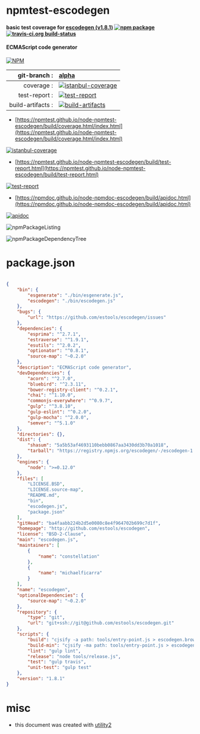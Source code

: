 # npmtest-escodegen

#### basic test coverage for  [escodegen (v1.8.1)](http://github.com/estools/escodegen)  [![npm package](https://img.shields.io/npm/v/npmtest-escodegen.svg?style=flat-square)](https://www.npmjs.org/package/npmtest-escodegen) [![travis-ci.org build-status](https://api.travis-ci.org/npmtest/node-npmtest-escodegen.svg)](https://travis-ci.org/npmtest/node-npmtest-escodegen)

#### ECMAScript code generator

[![NPM](https://nodei.co/npm/escodegen.png?downloads=true&downloadRank=true&stars=true)](https://www.npmjs.com/package/escodegen)

| git-branch : | [alpha](https://github.com/npmtest/node-npmtest-escodegen/tree/alpha)|
|--:|:--|
| coverage : | [![istanbul-coverage](https://npmtest.github.io/node-npmtest-escodegen/build/coverage.badge.svg)](https://npmtest.github.io/node-npmtest-escodegen/build/coverage.html/index.html)|
| test-report : | [![test-report](https://npmtest.github.io/node-npmtest-escodegen/build/test-report.badge.svg)](https://npmtest.github.io/node-npmtest-escodegen/build/test-report.html)|
| build-artifacts : | [![build-artifacts](https://npmtest.github.io/node-npmtest-escodegen/glyphicons_144_folder_open.png)](https://github.com/npmtest/node-npmtest-escodegen/tree/gh-pages/build)|

- [https://npmtest.github.io/node-npmtest-escodegen/build/coverage.html/index.html](https://npmtest.github.io/node-npmtest-escodegen/build/coverage.html/index.html)

[![istanbul-coverage](https://npmtest.github.io/node-npmtest-escodegen/build/screenCapture.buildCi.browser.%252Ftmp%252Fbuild%252Fcoverage.lib.html.png)](https://npmtest.github.io/node-npmtest-escodegen/build/coverage.html/index.html)

- [https://npmtest.github.io/node-npmtest-escodegen/build/test-report.html](https://npmtest.github.io/node-npmtest-escodegen/build/test-report.html)

[![test-report](https://npmtest.github.io/node-npmtest-escodegen/build/screenCapture.buildCi.browser.%252Ftmp%252Fbuild%252Ftest-report.html.png)](https://npmtest.github.io/node-npmtest-escodegen/build/test-report.html)

- [https://npmdoc.github.io/node-npmdoc-escodegen/build/apidoc.html](https://npmdoc.github.io/node-npmdoc-escodegen/build/apidoc.html)

[![apidoc](https://npmdoc.github.io/node-npmdoc-escodegen/build/screenCapture.buildCi.browser.%252Ftmp%252Fbuild%252Fapidoc.html.png)](https://npmdoc.github.io/node-npmdoc-escodegen/build/apidoc.html)

![npmPackageListing](https://npmtest.github.io/node-npmtest-escodegen/build/screenCapture.npmPackageListing.svg)

![npmPackageDependencyTree](https://npmtest.github.io/node-npmtest-escodegen/build/screenCapture.npmPackageDependencyTree.svg)



# package.json

```json

{
    "bin": {
        "esgenerate": "./bin/esgenerate.js",
        "escodegen": "./bin/escodegen.js"
    },
    "bugs": {
        "url": "https://github.com/estools/escodegen/issues"
    },
    "dependencies": {
        "esprima": "^2.7.1",
        "estraverse": "^1.9.1",
        "esutils": "^2.0.2",
        "optionator": "^0.8.1",
        "source-map": "~0.2.0"
    },
    "description": "ECMAScript code generator",
    "devDependencies": {
        "acorn": "^2.7.0",
        "bluebird": "^2.3.11",
        "bower-registry-client": "^0.2.1",
        "chai": "^1.10.0",
        "commonjs-everywhere": "^0.9.7",
        "gulp": "^3.8.10",
        "gulp-eslint": "^0.2.0",
        "gulp-mocha": "^2.0.0",
        "semver": "^5.1.0"
    },
    "directories": {},
    "dist": {
        "shasum": "5a5b53af4693110bebb0867aa3430dd3b70a1018",
        "tarball": "https://registry.npmjs.org/escodegen/-/escodegen-1.8.1.tgz"
    },
    "engines": {
        "node": ">=0.12.0"
    },
    "files": [
        "LICENSE.BSD",
        "LICENSE.source-map",
        "README.md",
        "bin",
        "escodegen.js",
        "package.json"
    ],
    "gitHead": "ba4faabb224b2d5e0080c8e4f964702b699c7d1f",
    "homepage": "http://github.com/estools/escodegen",
    "license": "BSD-2-Clause",
    "main": "escodegen.js",
    "maintainers": [
        {
            "name": "constellation"
        },
        {
            "name": "michaelficarra"
        }
    ],
    "name": "escodegen",
    "optionalDependencies": {
        "source-map": "~0.2.0"
    },
    "repository": {
        "type": "git",
        "url": "git+ssh://git@github.com/estools/escodegen.git"
    },
    "scripts": {
        "build": "cjsify -a path: tools/entry-point.js > escodegen.browser.js",
        "build-min": "cjsify -ma path: tools/entry-point.js > escodegen.browser.min.js",
        "lint": "gulp lint",
        "release": "node tools/release.js",
        "test": "gulp travis",
        "unit-test": "gulp test"
    },
    "version": "1.8.1"
}
```



# misc
- this document was created with [utility2](https://github.com/kaizhu256/node-utility2)
